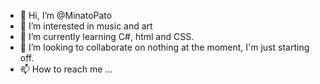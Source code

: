 - 👋 Hi, I’m @MinatoPato
- 👀 I’m interested in music and art
- 🌱 I’m currently learning C#, html and CSS.
- 💞️ I’m looking to collaborate on nothing at the moment, I'm just starting off.
- 📫 How to reach me ...

<!---
MinatoPato/MinatoPato is a ✨ special ✨ repository because its `README.md` (this file) appears on your GitHub profile.
You can click the Preview link to take a look at your changes.
--->
